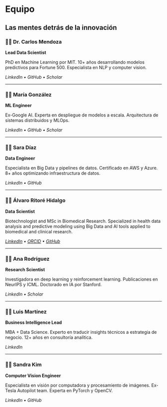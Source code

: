 # Equipo

## Las mentes detrás de la innovación

### 👨‍💻 Dr. Carlos Mendoza
**Lead Data Scientist**

PhD en Machine Learning por MIT. 10+ años desarrollando modelos predictivos para Fortune 500. Especialista en NLP y computer vision.

*LinkedIn • GitHub • Scholar*

---

### 👩‍💻 María González
**ML Engineer**

Ex-Google AI. Experta en despliegue de modelos a escala. Arquitectura de sistemas distribuidos y MLOps.

*LinkedIn • GitHub • Scholar*

---

### 👨‍💻 Sara Díaz
**Data Engineer**

Especialista en Big Data y pipelines de datos. Certificado en AWS y Azure. 8+ años optimizando infraestructura de datos.

*LinkedIn • GitHub*

---

### 👩‍💻 Álvaro Ritoré Hidalgo
**Data Scientist**

Biotechnologist and MSc in Biomedical Research. Specialized in health data analysis and predictive modeling using Big Data and AI tools applied to biomedical and clinical research.

*[LinkedIn](https://www.linkedin.com/in/%C3%A1lvaro-ritor%C3%A9-hidalgo-22414410b/?locale=en_US) • 
[ORCID](https://orcid.org/0000-0002-7292-9842) • 
[GitHub](https://github.com/alvarorh27)*

---

### 👩‍💻 Ana Rodríguez
**Research Scientist**

Investigadora en deep learning y reinforcement learning. Publicaciones en NeurIPS y ICML. Doctorado en IA por Stanford.

*LinkedIn • Scholar*

---

### 👨‍💻 Luis Martínez
**Business Intelligence Lead**

MBA + Data Science. Experto en traducir insights técnicos a estrategia de negocio. 12+ años en consultoría analítica.

*LinkedIn*

---

### 👩‍💻 Sandra Kim
**Computer Vision Engineer**

Especialista en visión por computadora y procesamiento de imágenes. Ex-Tesla Autopilot team. Experta en PyTorch y OpenCV.

*LinkedIn • GitHub*
